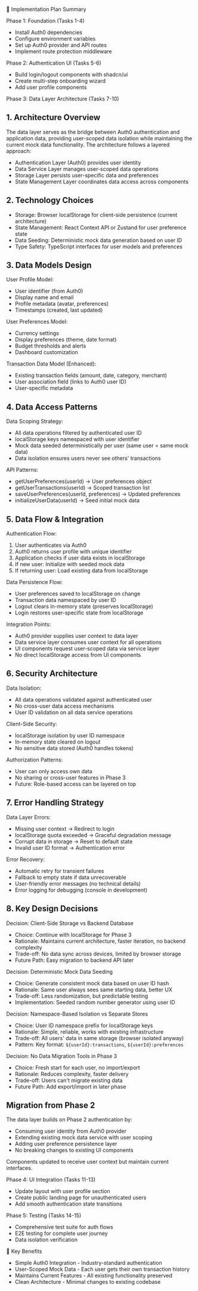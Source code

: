 🎯 Implementation Plan Summary

  Phase 1: Foundation (Tasks 1-4)

  - Install Auth0 dependencies
  - Configure environment variables
  - Set up Auth0 provider and API routes
  - Implement route protection middleware

  Phase 2: Authentication UI (Tasks 5-6)

  - Build login/logout components with shadcn/ui
  - Create multi-step onboarding wizard
  - Add user profile components

  Phase 3: Data Layer Architecture (Tasks 7-10)

  ## 1. Architecture Overview

  The data layer serves as the bridge between Auth0 authentication and application data, providing user-scoped data isolation while maintaining the current mock data functionality. The architecture follows a layered approach:

  - Authentication Layer (Auth0) provides user identity
  - Data Service Layer manages user-scoped data operations
  - Storage Layer persists user-specific data and preferences
  - State Management Layer coordinates data access across components

  ## 2. Technology Choices

  - Storage: Browser localStorage for client-side persistence (current architecture)
  - State Management: React Context API or Zustand for user preference state
  - Data Seeding: Deterministic mock data generation based on user ID
  - Type Safety: TypeScript interfaces for user models and preferences

  ## 3. Data Models Design

  User Profile Model:
  - User identifier (from Auth0)
  - Display name and email
  - Profile metadata (avatar, preferences)
  - Timestamps (created, last updated)

  User Preferences Model:
  - Currency settings
  - Display preferences (theme, date format)
  - Budget thresholds and alerts
  - Dashboard customization

  Transaction Data Model (Enhanced):
  - Existing transaction fields (amount, date, category, merchant)
  - User association field (links to Auth0 user ID)
  - User-specific metadata

  ## 4. Data Access Patterns

  Data Scoping Strategy:
  - All data operations filtered by authenticated user ID
  - localStorage keys namespaced with user identifier
  - Mock data seeded deterministically per user (same user = same mock data)
  - Data isolation ensures users never see others' transactions

  API Patterns:
  - getUserPreferences(userId) → User preferences object
  - getUserTransactions(userId) → Scoped transaction list
  - saveUserPreferences(userId, preferences) → Updated preferences
  - initializeUserData(userId) → Seed initial mock data

  ## 5. Data Flow & Integration

  Authentication Flow:
  1. User authenticates via Auth0
  2. Auth0 returns user profile with unique identifier
  3. Application checks if user data exists in localStorage
  4. If new user: Initialize with seeded mock data
  5. If returning user: Load existing data from localStorage

  Data Persistence Flow:
  - User preferences saved to localStorage on change
  - Transaction data namespaced by user ID
  - Logout clears in-memory state (preserves localStorage)
  - Login restores user-specific state from localStorage

  Integration Points:
  - Auth0 provider supplies user context to data layer
  - Data service layer consumes user context for all operations
  - UI components request user-scoped data via service layer
  - No direct localStorage access from UI components

  ## 6. Security Architecture

  Data Isolation:
  - All data operations validated against authenticated user
  - No cross-user data access mechanisms
  - User ID validation on all data service operations

  Client-Side Security:
  - localStorage isolation by user ID namespace
  - In-memory state cleared on logout
  - No sensitive data stored (Auth0 handles tokens)

  Authorization Patterns:
  - User can only access own data
  - No sharing or cross-user features in Phase 3
  - Future: Role-based access can be layered on top

  ## 7. Error Handling Strategy

  Data Layer Errors:
  - Missing user context → Redirect to login
  - localStorage quota exceeded → Graceful degradation message
  - Corrupt data in storage → Reset to default state
  - Invalid user ID format → Authentication error

  Error Recovery:
  - Automatic retry for transient failures
  - Fallback to empty state if data unrecoverable
  - User-friendly error messages (no technical details)
  - Error logging for debugging (console in development)

  ## 8. Key Design Decisions

  Decision: Client-Side Storage vs Backend Database
  - Choice: Continue with localStorage for Phase 3
  - Rationale: Maintains current architecture, faster iteration, no backend complexity
  - Trade-off: No data sync across devices, limited by browser storage
  - Future Path: Easy migration to backend API later

  Decision: Deterministic Mock Data Seeding
  - Choice: Generate consistent mock data based on user ID hash
  - Rationale: Same user always sees same starting data, better UX
  - Trade-off: Less randomization, but predictable testing
  - Implementation: Seeded random number generator using user ID

  Decision: Namespace-Based Isolation vs Separate Stores
  - Choice: User ID namespace prefix for localStorage keys
  - Rationale: Simple, reliable, works with existing infrastructure
  - Trade-off: All users' data in same storage (browser isolated anyway)
  - Pattern: Key format: `${userId}:transactions`, `${userId}:preferences`

  Decision: No Data Migration Tools in Phase 3
  - Choice: Fresh start for each user, no import/export
  - Rationale: Reduces complexity, faster delivery
  - Trade-off: Users can't migrate existing data
  - Future Path: Add export/import in later phase

  ## Migration from Phase 2

  The data layer builds on Phase 2 authentication by:
  - Consuming user identity from Auth0 provider
  - Extending existing mock data service with user scoping
  - Adding user preference persistence layer
  - No breaking changes to existing UI components

  Components updated to receive user context but maintain current interfaces.

  Phase 4: UI Integration (Tasks 11-13)

  - Update layout with user profile section
  - Create public landing page for unauthenticated users
  - Add smooth authentication state transitions

  Phase 5: Testing (Tasks 14-15)

  - Comprehensive test suite for auth flows
  - E2E testing for complete user journey
  - Data isolation verification

  🔑 Key Benefits

  - Simple Auth0 Integration - Industry-standard authentication
  - User-Scoped Mock Data - Each user gets their own transaction history
  - Maintains Current Features - All existing functionality preserved
  - Clean Architecture - Minimal changes to existing codebase